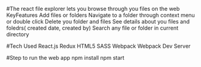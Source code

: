 #The react file explorer lets you browse through you files on the web
    KeyFeatures
        Add files or folders
        Navigate to a folder through context menu or double click
        Delete you folder and files
        See details about you files and foledrs( created date, created by)
        Search any file or folder in current directory

#Tech Used
    React.js
    Redux
    HTML5
    SASS
    Webpack
    Webpack Dev Server
    
#Step to run the web app
    npm install
    npm start

